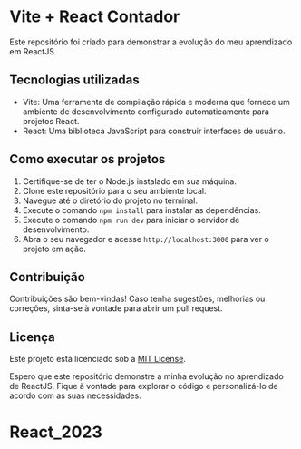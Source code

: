 # Vite + React Contador

Este repositório foi criado para demonstrar a evolução do meu aprendizado em ReactJS. 


## Tecnologias utilizadas

- Vite: Uma ferramenta de compilação rápida e moderna que fornece um ambiente de desenvolvimento configurado automaticamente para projetos React.
- React: Uma biblioteca JavaScript para construir interfaces de usuário.

## Como executar os projetos

1. Certifique-se de ter o Node.js instalado em sua máquina.
2. Clone este repositório para o seu ambiente local.
3. Navegue até o diretório do projeto no terminal.
4. Execute o comando `npm install` para instalar as dependências.
5. Execute o comando `npm run dev` para iniciar o servidor de desenvolvimento.
6. Abra o seu navegador e acesse `http://localhost:3000` para ver o projeto em ação.

## Contribuição

Contribuições são bem-vindas! Caso tenha sugestões, melhorias ou correções, sinta-se à vontade para abrir um pull request.

## Licença

Este projeto está licenciado sob a [MIT License](https://opensource.org/licenses/MIT).

Espero que este repositório demonstre a minha evolução no aprendizado de ReactJS. Fique à vontade para explorar o código e personalizá-lo de acordo com as suas necessidades.
# React_2023
